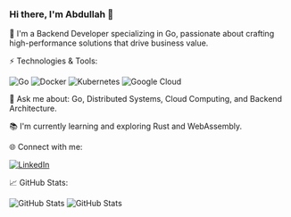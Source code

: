 ### Hi there, I'm Abdullah 👋

🚀 I'm a Backend Developer specializing in Go, passionate about crafting high-performance solutions that drive business value. 

⚡ Technologies & Tools:

![Go](https://img.shields.io/badge/-Go-00ADD8?logo=go&logoColor=white)
![Docker](https://img.shields.io/badge/-Docker-2496ED?logo=docker&logoColor=white)
![Kubernetes](https://img.shields.io/badge/-Kubernetes-326CE5?logo=kubernetes&logoColor=white)
![Google Cloud](https://img.shields.io/badge/-Google%20Cloud-4285F4?logo=google-cloud&logoColor=white)

💬 Ask me about: Go, Distributed Systems, Cloud Computing, and Backend Architecture.

📚 I'm currently learning and exploring Rust and WebAssembly.

🌐 Connect with me:

[![LinkedIn](https://img.shields.io/badge/-LinkedIn-0A66C2?logo=linkedin&logoColor=white)](https://www.linkedin.com/in/abdullah-alaadine/)

📈 GitHub Stats:

![GitHub Stats](https://github-readme-streak-stats.herokuapp.com/?user=knbr13&theme=react&hide_border=true)
![GitHub Stats](https://github-readme-stats.vercel.app/api?username=knbr13&theme=react&show_icons=true&hide_border=true&count_private=true)
